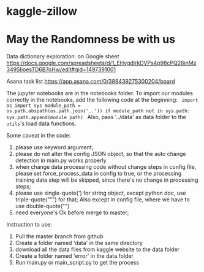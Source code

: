 # kaggle-zillow

May the Randomness be with us
====================

Data dictionary exploration: on Google sheet
https://docs.google.com/spreadsheets/d/1_EHvgdIrkDVPs4p98cPQ26inMz349SIioesTD6B7oHw/edit#gid=1497391001

Asana task list
https://app.asana.com/0/389439275300204/board

The jupyter notebooks are in the notebooks folder. To import our modules correctly in the
notebooks, add the following code at the beginning:
<code>
import os
import sys
module_path = os.path.abspath(os.path.join('..'))
if module_path not in sys.path:
    sys.path.append(module_path)
</code>
Also, pass '../data' as data folder to the <code>utils</code>'s load data functions.

Some caveat in the code:
1. please use keyword argument;
2. please do not alter the config JSON object, so that the auto change detection
in main.py works properly
3. when change data processing code without change steps in config file, please set
force_process_data in config to true, or the processing training data step will
be skipped, since there's no change in processing steps;
4. please use single-quote(') for string object, except python doc, use
triple-quote(""") for that; Also except in config file, where we have to use
double-quote("")
5. need everyone's Ok before merge to master;


Instruction to use:
1. Pull the master branch from github
2. Create a folder named 'data' in the same directory
3. download all the data files from kaggle website to the data folder
4. Create a folder named 'error' in the data folder
5. Run main.py or main_script.py to get the process 
